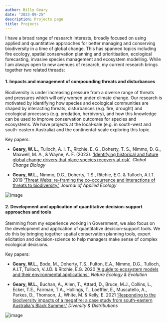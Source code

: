 ```yaml
---
author: Billy Geary
date: "2023-09-25"
description: Projects page
title: Projects
---
```


I have a broad range of research interests, broadly focused on using applied and quantitative appraoches for better managing and conserving biodiversity in a time of global change. This has spanned topics including fire ecology, spatial conservation planning and prioritisation, ecological forecasting, invasive species management and ecosystem modelling. While I am always open to new avenues of research, my current research brings together two related threads:

#### **1. Impacts and management of compounding threats and disturbances**

Biodiversity is under increasing pressure from a diverse range of threats and pressures which will only worsen under climate change. Our research is motivated by identifying how species and ecological communities are shaped by interacting threats, disturbances (e.g. fire, drought) and ecological processes (e.g. predation, herbivory), and how this knowledge can be used to improve conservation outcomes for species and ecosystems. We have projects at the local-sale (e.g. in south-west and south-eastern Australia) and the continental-scale exploring this topic.

Key papers:

-   **Geary, W. L.**, Tulloch, A. I. T., Ritchie, E. G., Doherty, T. S., Nimmo, D. G., Maxwell, M. A., & Wayne, A. F. (2023). ['Identifying historical and future global change drivers that place species recovery at risk'](https://doi.org/10.1111/gcb.16661). *Global Change Biology*

-   **Geary, W.L.**, Nimmo, D.G., Doherty, T.S., Ritchie, E.G. & Tulloch, A.I.T. 2019 ['Threat Webs: re-framing the co-occurrence and interactions of threats to biodiversity.'](https://doi.org/10.1111/1365-2664.13427) *Journal of Applied Ecology*

![image](/images/191019_NORTHERNTERRITORY.jpg)

#### **2. Development and application of quantitative decision-support approaches and tools**

Stemming from my experience working in Government, we also focus on the development and application of quantitative decision-support tools. We do this by bringing together spatial conservation planning tools, expert elicitation and decision-science to help managers make sense of complex ecological decisions.

Key papers:

-   **Geary, W.L.**, Bode, M., Doherty, T.S., Fulton, E.A., Nimmo, D.G., Tulloch, A.I.T, Tulloch, V.J.D. & Ritchie, E.G. 2020 ['A guide to ecosystem models and their environmental applications.'](https://www.nature.com/articles/s41559-020-01298-8) *Nature Ecology & Evolution*

-   **Geary, W.L.**, Buchan, A., Allen, T., Attard, D., Bruce, M.J., Collins, L., Ecker, T.E., Fairman, T.A., Hollings, T., Loeffler, E., Muscatello, A., Parkes, D., Thomson, J., White, M. & Kelly, E. 2021 ['Responding to the biodiversity impacts of a megafire: a case study from south-eastern Australia's Black Summer.'](https://onlinelibrary.wiley.com/doi/10.1111/ddi.13292) *Diversity & Distributions*

![image](/images/megafire-actions.jpeg)